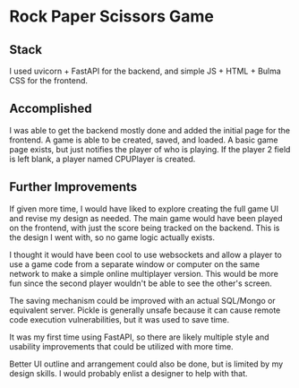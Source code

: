 # Rock Paper Scissors Game

## Stack

I used uvicorn + FastAPI for the backend, and simple JS + HTML + Bulma
CSS for the frontend.

## Accomplished

I was able to get the backend mostly done and added the initial page for
the frontend. A game is able to be created, saved, and loaded. A basic
game page exists, but just notifies the player of who is playing. If the
player 2 field is left blank, a player named CPUPlayer is created.

## Further Improvements

If given more time, I would have liked to explore creating the full game
UI and revise my design as needed. The main game would have been played
on the frontend, with just the score being tracked on the backend. This
is the design I went with, so no game logic actually exists.

I thought it would have been cool to use websockets and allow a player
to use a game code from a separate window or computer on the same
network to make a simple online multiplayer version. This would be more
fun since the second player wouldn't be able to see the other's screen.

The saving mechanism could be improved with an actual SQL/Mongo or
equivalent server. Pickle is generally unsafe because it can cause
remote code execution vulnerabilities, but it was used to save time.

It was my first time using FastAPI, so there are likely multiple style
and usability improvements that could be utilized with more time.

Better UI outline and arrangement could also be done, but is limited by
my design skills. I would probably enlist a designer to help with that.
